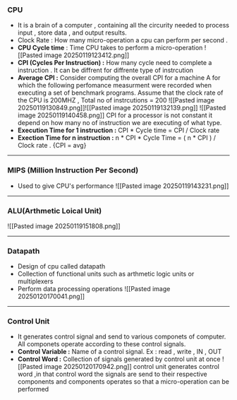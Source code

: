### **CPU**
- It is a brain of a computer , containing all the circurity needed to process input , store data , and output results.
- Clock Rate : How many micro-operation a cpu can perform per second .  
- **CPU Cycle time** : Time CPU takes to perform a micro-operation
![[Pasted image 20250119123412.png]]
- **CPI (Cycles Per Instruction) :** How many cycle need to complete a instruction . It can be diffrent for diffrente type of instrcution 
- **Average CPI :** Consider computing the overall CPI for a machine A for which the following perfomance measurment were recorded when executing a set of benchmark programs. Assume that the clock rate of the CPU is 200MHZ , Total no of instrcutions = 200
![[Pasted image 20250119130849.png]]![[Pasted image 20250119132139.png]]
![[Pasted image 20250119140458.png]]
CPI for a processor is not constant it depend on how many no of instruction we are executing of what type.
- **Execution Time for 1 instruction :** CPI \* Cycle time = CPI / Clock rate
- **Exection Time for n instruction :** n * CPI * Cycle Time = ( n * CPI ) / Clock rate . {CPI = avg}
---
### **MIPS (Million Instruction Per Second)**
- Used to give CPU's performance 
![[Pasted image 20250119143231.png]]
---
### **ALU(Arthmetic Loical Unit)**
 ![[Pasted image 20250119151808.png]]

---
### **Datapath**
- Design of cpu called datapath
- Collection of functional units such as arthmetic logic units or multiplexers 
- Perform data processing operations
![[Pasted image 20250120170041.png]]
---
### **Control Unit**
- It generates control signal and send to various componets of computer. All componets operate according to these control signals.
- **Control Variable :** Name of a control signal. Ex : read , write , IN , OUT
- **Control Word :** Collection of signals generated by control unit at once
![[Pasted image 20250120170942.png]]
control unit generates control word ,in that control word the signals are send to their respective components and components operates so that a micro-operation can be performed